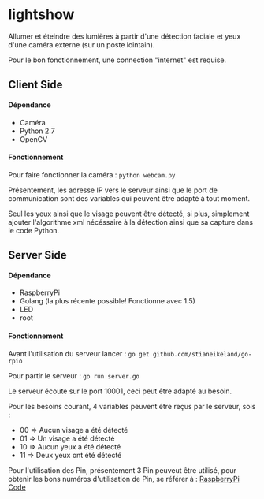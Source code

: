 # lightshow

Allumer et éteindre des lumières à partir d'une détection faciale et yeux d'une caméra externe (sur un poste lointain).

Pour le bon fonctionnement, une connection "internet" est requise.

## Client Side
#### Dépendance
  * Caméra
  * Python 2.7
  * OpenCV
  
#### Fonctionnement
  Pour faire fonctionner la caméra : `python webcam.py`

  Présentement, les adresse IP vers le serveur ainsi que le port de communication sont des variables qui peuvent être adapté à tout moment.
  
  Seul les yeux ainsi que le visage peuvent être détecté, si plus, simplement ajouter l'algorithme xml nécéssaire à la détection ainsi que sa capture dans le code Python.
  
 
## Server Side
#### Dépendance
  * RaspberryPi
  * Golang (la plus récente possible! Fonctionne avec 1.5)
  * LED
  * root

#### Fonctionnement
  Avant l'utilisation du serveur lancer : `go get github.com/stianeikeland/go-rpio`
  
  Pour partir le serveur : `go run server.go`
  
  Le serveur écoute sur le port 10001, ceci peut être adapté au besoin.
  
  Pour les besoins courant, 4 variables peuvent être reçus par le serveur, sois :
  - 00 => Aucun visage a été détecté
  - 01 => Un visage a été détecté
  - 10 => Aucun yeux a été détecté
  - 11 => Deux yeux ont été détecté

  Pour l'utilisation des Pin, présentement 3 Pin peuveut être utilisé, pour obtenir les bons numéros d'utilisation de Pin, se référer à : [RaspberryPi Code](http://www.raspberrypi-spy.co.uk/wp-content/uploads/2014/07/Raspberry-Pi-GPIO-Layout-Model-B-Plus-rotated.png)
  
  

